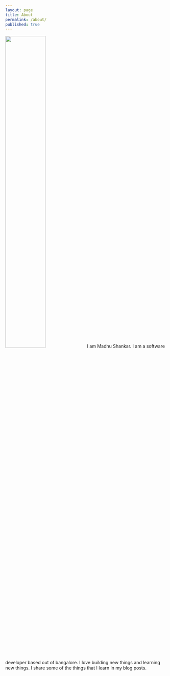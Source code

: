 ```yaml
---
layout: page
title: About
permalink: /about/
published: true
---
```

<img src="/blog/images/MadhuShankar_Pic.jpg" width="50%"> I am Madhu Shankar. I am a software developer based out of bangalore. I love building new things and learning new things. I share some of the things that I learn in my blog posts.
